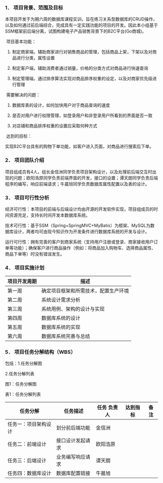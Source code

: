 ### 1． 项目背景、范围及目标

​    本项目开发于为期六周的数据库课程实训，旨在练习关系型数据库的CRUD操作，以及如何通过前后端综合，完成具有一定实践功能的项目的开发。因此本小组基于SSM框架前后端分离，试图构建电子产品销售背景下的B2C平台(Go商城)。

​    项目基本功能：

1. 制定商家端，辅助商家进行对销售商品的管理，包括商品上架，下架以及对商品进行分类，属性设置

2. 制定客户端，辅助消费者通过销量，价格的分类方式对商品进行快速查询

3. 制定管理端，通过排序算法实现对商品排序权重的设定，以及对商家优先级进行管理

​    需要解决的问题：

1. 数据库表的设计，如何加快用户对于商品查询的速度

2. 是否对用户进行权限管理，如登录用户和非登录用户所看到的界面是否一致

3. 对店铺和商品排序权重的设置应采取何种方式

​    达到的目标：

​    实现B2C平台具有的购物下单功能，如客户进入页面，对商品进行搜索后下单。

 

### 2． 项目团队介绍

​    项目组成员有4人，组长金信洲同学负责项目架构设计，以及处理前后端交互时出现的问题；欧阳浩原同学负责前端界面的开发，接口的设置；谭天朗同学负责后端程序的编写，响应前端请求；牛晨旭同学负责数据库属性配置以及表的设计。

### 3． 项目可行性分析

​    经济可行性：本项目的前端与后端设计均由开源的开发软件实现，项目组成员的时间资源充足，支持长时间开发本数据库系统。

​    技术可行性：基于SSM（Spring+SpringMVC+MyBatis）为框架、MySQL为数据库设计，两者均可由现今知识作为开发条件进行数据库系统的开发与设计。

​    运行可行性：拥有完善的客户到商家系统（支持用户注册或登录、商家接收用户订单等功能）；确保客户进行商品操作（例如：将商品加入购物车、选择商品属性、商品下单等）时没有错误发生。

### 4． 项目实施计划

 

| 项目开发周期 | 描述                                 |
| ------------ | ------------------------------------ |
| 第一周       | 确定项目框架和所需技术，配置生产环境 |
| 第二周       | 系统设计需求分析                     |
| 第三周       | 系统用例、架构的设计与实现           |
| 第四周       | 数据库系统的设计                     |
| 第五周       | 数据库系统的实现                     |
| 第六周       | 数据库系统完善与总结                 |

### 5． 项目任务分解结构（WBS）

包括：1.任务分解图

2.任务分解列表

图1：任务分解图

 

表1：任务分解列表

| **任务分解**         | **任务描述**     | **任务  负责人** | **达到指标** | **备注** |
| -------------------- | ---------------- | ---------------- | ------------ | -------- |
| 任务一：项目架构设计 | 划分前后端功能   | 金信洲           |              |          |
| 任务二：前端设计     | 接口设计发起请求 | 欧阳浩原         |              |          |
| 任务三：后端设计     | 业务编写响应请求 | 谭天朗           |              |          |
| 任务四：数据库设计   | 数据库配置链接   | 牛晨旭           |              |          |

 